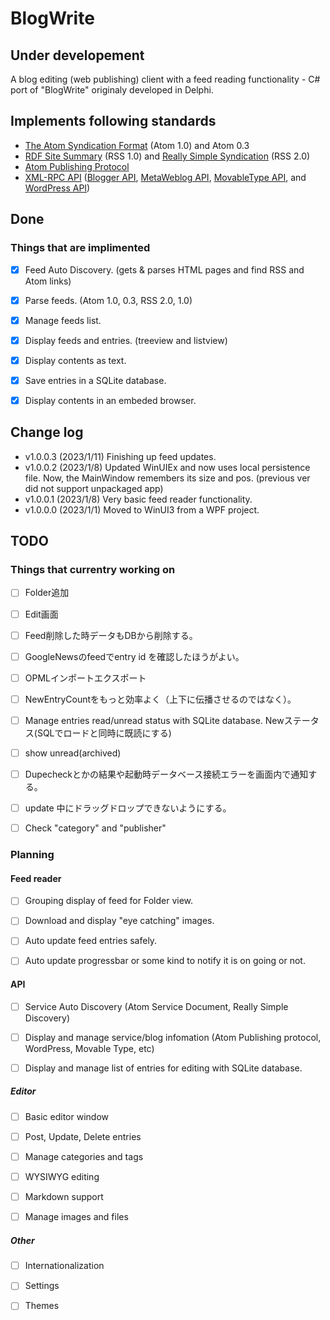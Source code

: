 ﻿# BlogWrite

## Under developement
  
A blog editing (web publishing) client with a feed reading functionality - C# port of "BlogWrite" originaly developed in Delphi.


## Implements following standards  

* [The Atom Syndication Format](https://tools.ietf.org/html/rfc4287) (Atom 1.0) and Atom 0.3
* [RDF Site Summary](https://www.w3.org/2001/09/rdfprimer/rss.html) (RSS 1.0) and [Really Simple Syndication](https://validator.w3.org/feed/docs/rss2.html) (RSS 2.0)
* [Atom Publishing Protocol](https://tools.ietf.org/html/rfc5023)
* [XML-RPC API](https://codex.wordpress.org/XML-RPC_Support)
([Blogger API](https://codex.wordpress.org/XML-RPC_Blogger_API),
[MetaWeblog API](https://codex.wordpress.org/XML-RPC_MetaWeblog_API),
[MovableType API](https://codex.wordpress.org/XML-RPC_MovableType_API), and
[WordPress API](https://codex.wordpress.org/XML-RPC_WordPress_API))


## Done
### Things that are implimented
- [x] Feed Auto Discovery. (gets & parses HTML pages and find RSS and Atom links)
- [x] Parse feeds. (Atom 1.0, 0.3, RSS 2.0, 1.0)
- [x] Manage feeds list.
- [x] Display feeds and entries. (treeview and listview)
- [x] Display contents as text.
- [x] Save entries in a  SQLite database.
- [x] Display contents in an embeded browser. 


## Change log
* v1.0.0.3 (2023/1/11)
 Finishing up feed updates.
* v1.0.0.2 (2023/1/8) 
 Updated WinUIEx and now uses local persistence file. Now, the MainWindow remembers its size and pos. (previous ver did not support unpackaged app)
* v1.0.0.1 (2023/1/8) 
 Very basic feed reader functionality. 
* v1.0.0.0 (2023/1/1) 
 Moved to WinUI3 from a WPF project. 

## TODO

### Things that currentry working on

- [ ] Folder追加
- [ ] Edit画面
- [ ] Feed削除した時データもDBから削除する。
- [ ] GoogleNewsのfeedでentry id を確認したほうがよい。
- [ ] OPMLインポートエクスポート
- [ ] NewEntryCountをもっと効率よく（上下に伝播させるのではなく）。
- [ ] Manage entries read/unread status with SQLite database. Newステータス(SQLでロードと同時に既読にする)
- [ ] show unread(archived)
- [ ] Dupecheckとかの結果や起動時データベース接続エラーを画面内で通知する。
- [ ] update 中にドラッグドロップできないようにする。
- [ ] Check "category" and "publisher"


### Planning

#### Feed reader
- [ ] Grouping display of feed for Folder view. 
- [ ] Download and display "eye catching" images. 
- [ ] Auto update feed entries safely. 
- [ ] Auto update progressbar or some kind to notify it is on going or not.


#### API
- [ ] Service Auto Discovery (Atom Service Document, Really Simple Discovery)
- [ ] Display and manage service/blog infomation (Atom Publishing protocol, WordPress, Movable Type, etc)
- [ ] Display and manage list of entries for editing with SQLite database.


##### Editor
- [ ] Basic editor window
- [ ] Post, Update, Delete entries
- [ ] Manage categories and tags
- [ ] WYSIWYG editing
- [ ] Markdown support
- [ ] Manage images and files


##### Other
- [ ] Internationalization
- [ ] Settings
- [ ] Themes



